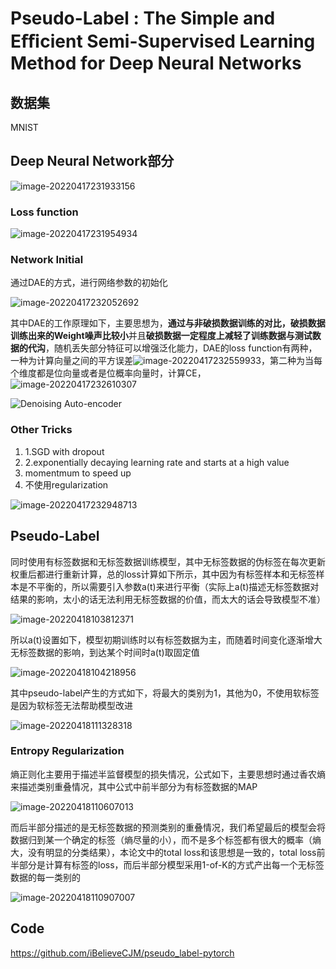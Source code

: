 # Pseudo-Label : The Simple and Eﬃcient Semi-Supervised Learning Method for Deep Neural Networks

## 数据集

MNIST

## Deep Neural Network部分

![image-20220417231933156](pic/image-20220417231933156.png)

### Loss function

![image-20220417231954934](pic/image-20220417231954934.png)

### Network Initial

通过DAE的方式，进行网络参数的初始化

![image-20220417232052692](pic/image-20220417232052692.png)

其中DAE的工作原理如下，主要思想为，**通过与非破损数据训练的对比，破损数据训练出来的Weight噪声比较小**并且**破损数据一定程度上减轻了训练数据与测试数据的代沟**，随机丢失部分特征可以增强泛化能力，DAE的loss function有两种，一种为计算向量之间的平方误差![image-20220417232559933](pic/image-20220417232559933.png)，第二种为当每个维度都是位向量或者是位概率向量时，计算CE，![image-20220417232610307](pic/image-20220417232610307.png)

![Denoising Auto-encoder](pic/SouthEast.png)

### Other Tricks

1. 1.SGD with dropout
2. 2.exponentially decaying learning rate and starts  at a high value
3. momentmum to speed up
4. 不使用regularization

![image-20220417232948713](pic/image-20220417232948713.png)

## Pseudo-Label

同时使用有标签数据和无标签数据训练模型，其中无标签数据的伪标签在每次更新权重后都进行重新计算，总的loss计算如下所示，其中因为有标签样本和无标签样本是不平衡的，所以需要引入参数a(t)来进行平衡（实际上a(t)描述无标签数据对结果的影响，太小的话无法利用无标签数据的价值，而太大的话会导致模型不准）

![image-20220418103812371](pic/image-20220418103812371.png)

所以a(t)设置如下，模型初期训练时以有标签数据为主，而随着时间变化逐渐增大无标签数据的影响，到达某个时间时a(t)取固定值

![image-20220418104218956](pic/image-20220418104218956.png)

其中pseudo-label产生的方式如下，将最大的类别为1，其他为0，不使用软标签是因为软标签无法帮助模型改进

![image-20220418111328318](pic/image-20220418111328318.png)

### Entropy Regularization

熵正则化主要用于描述半监督模型的损失情况，公式如下，主要思想时通过香农熵来描述类别重叠情况，其中公式中前半部分为有标签数据的MAP

![image-20220418110607013](pic/image-20220418110607013.png)

而后半部分描述的是无标签数据的预测类别的重叠情况，我们希望最后的模型会将数据归到某一个确定的标签（熵尽量的小），而不是多个标签都有很大的概率（熵大，没有明显的分类结果），本论文中的total loss和该思想是一致的，total loss前半部分是计算有标签的loss，而后半部分模型采用1-of-K的方式产出每一个无标签数据的每一类别的

![image-20220418110907007](pic/image-20220418110907007.png)

## Code

https://github.com/iBelieveCJM/pseudo_label-pytorch